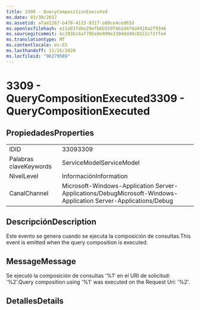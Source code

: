 ```yaml
---
title: 3309 - QueryCompositionExecuted
ms.date: 03/30/2017
ms.assetid: a7ae2267-b478-4115-8317-a89ce4ced65d
ms.openlocfilehash: e11e03fdbe29efb6b55974b1d4f0a9428a2f9346
ms.sourcegitcommit: bc293b14af795e0e999e3304dd40c0222cf2ffe4
ms.translationtype: MT
ms.contentlocale: es-ES
ms.lasthandoff: 11/26/2020
ms.locfileid: "96279589"
---
```

# <a name="3309---querycompositionexecuted"></a><span data-ttu-id="d3633-102">3309 - QueryCompositionExecuted</span><span class="sxs-lookup"><span data-stu-id="d3633-102">3309 - QueryCompositionExecuted</span></span>

## <a name="properties"></a><span data-ttu-id="d3633-103">Propiedades</span><span class="sxs-lookup"><span data-stu-id="d3633-103">Properties</span></span>  
  
|||  
|-|-|  
|<span data-ttu-id="d3633-104">ID</span><span class="sxs-lookup"><span data-stu-id="d3633-104">ID</span></span>|<span data-ttu-id="d3633-105">3309</span><span class="sxs-lookup"><span data-stu-id="d3633-105">3309</span></span>|  
|<span data-ttu-id="d3633-106">Palabras clave</span><span class="sxs-lookup"><span data-stu-id="d3633-106">Keywords</span></span>|<span data-ttu-id="d3633-107">ServiceModel</span><span class="sxs-lookup"><span data-stu-id="d3633-107">ServiceModel</span></span>|  
|<span data-ttu-id="d3633-108">Nivel</span><span class="sxs-lookup"><span data-stu-id="d3633-108">Level</span></span>|<span data-ttu-id="d3633-109">Información</span><span class="sxs-lookup"><span data-stu-id="d3633-109">Information</span></span>|  
|<span data-ttu-id="d3633-110">Canal</span><span class="sxs-lookup"><span data-stu-id="d3633-110">Channel</span></span>|<span data-ttu-id="d3633-111">Microsoft-Windows-Application Server-Applications/Debug</span><span class="sxs-lookup"><span data-stu-id="d3633-111">Microsoft-Windows-Application Server-Applications/Debug</span></span>|  
  
## <a name="description"></a><span data-ttu-id="d3633-112">Descripción</span><span class="sxs-lookup"><span data-stu-id="d3633-112">Description</span></span>  

 <span data-ttu-id="d3633-113">Este evento se genera cuando se ejecuta la composición de consultas.</span><span class="sxs-lookup"><span data-stu-id="d3633-113">This event is emitted when the query composition is executed.</span></span>  
  
## <a name="message"></a><span data-ttu-id="d3633-114">Message</span><span class="sxs-lookup"><span data-stu-id="d3633-114">Message</span></span>  

 <span data-ttu-id="d3633-115">Se ejecutó la composición de consultas '%1' en el URI de solicitud: '%2'.</span><span class="sxs-lookup"><span data-stu-id="d3633-115">Query composition using '%1' was executed on the Request Uri: '%2'.</span></span>  
  
## <a name="details"></a><span data-ttu-id="d3633-116">Detalles</span><span class="sxs-lookup"><span data-stu-id="d3633-116">Details</span></span>
